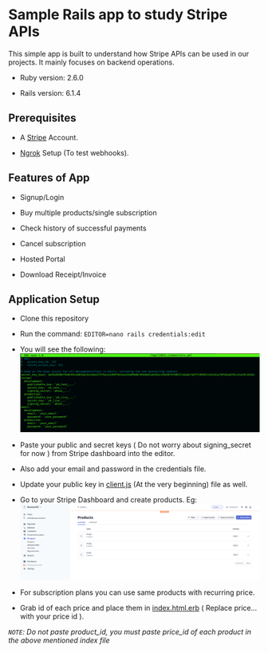 # Sample Rails app to study Stripe APIs

This simple app is built to understand how Stripe APIs can be used in our projects. It mainly focuses on backend operations.

* Ruby version: 2.6.0

* Rails version: 6.1.4

## Prerequisites

* A [Stripe](https://stripe.com/en-in) Account.

* [Ngrok](https://ngrok.com/download) Setup (To test webhooks).

## Features of App

* Signup/Login

* Buy multiple products/single subscription

* Check history of successful payments

* Cancel subscription

* Hosted Portal

* Download Receipt/Invoice

## Application Setup

* Clone this repository

* Run the command: `EDITOR=nano rails credentials:edit`

* You will see the following:
![Credentails](./images/credentials.png)

* Paste your public and secret keys ( Do not worry about signing_secret for now ) from Stripe dashboard into the editor.

* Also add your email and password in the credentials file.

* Update your public key in [client.js](./public/js/client.js) (At the very beginning) file as well.

* Go to your Stripe Dashboard and create products. Eg: ![Products](./images/products.png)

* For subscription plans you can use same products with recurring price.

* Grab id of each price and place them in [index.html.erb](./app/views/welcome/index.html.erb) ( Replace price... with your price id ).

*`NOTE`: Do not paste product_id, you must paste price_id of each product in the above mentioned index file*